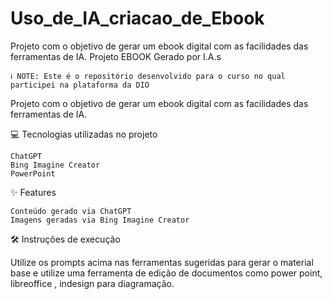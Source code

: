 # Uso_de_IA_criacao_de_Ebook
Projeto com o objetivo de gerar um ebook digital com as facilidades das ferramentas de IA. 
Projeto EBOOK Gerado por I.A.s

    ℹ️ NOTE: Este é o repositório desenvolvido para o curso no qual participei na plataforma da DIO

Projeto com o objetivo de gerar um ebook digital com as facilidades das ferramentas de IA. 

💻 Tecnologias utilizadas no projeto

    ChatGPT
    Bing Imagine Creator
    PowerPoint

✨ Features

    Conteúdo gerado via ChatGPT
    Imagens geradas via Bing Imagine Creator

🛠️ Instruções de execução

Utilize os prompts acima nas ferramentas sugeridas para gerar o material base e utilize uma ferramenta de edição de documentos como power point, libreoffice , indesign para diagramação.
